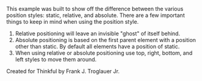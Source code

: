 This example was built to show off the difference between the various position styles: static, relative, and absolute.
There are a few important things to keep in mind when using the position style.
  1. Relative positioning will leave an invisible "ghost" of itself behind.
  2. Absolute positioning is based on the first parent element with a position other than static. By default all elements have a position of static.
  3. When using relative or absolute positioning use top, right, bottom, and left styles to move them around.

Created for Thinkful by Frank J. Troglauer Jr.  